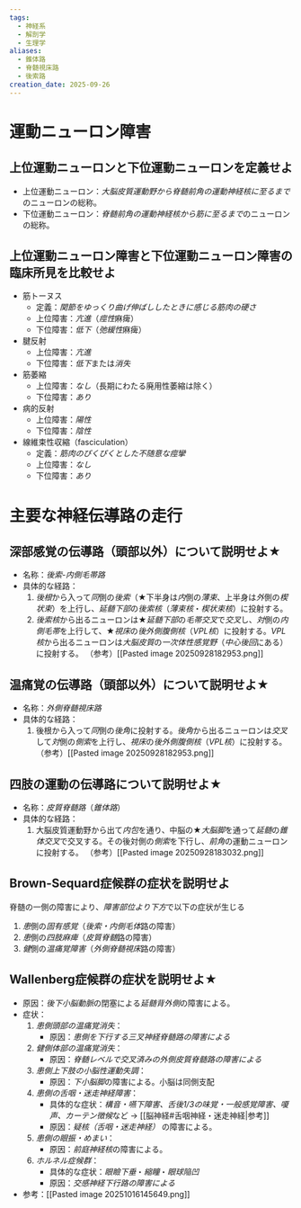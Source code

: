 ```yaml
---
tags:
  - 神経系
  - 解剖学
  - 生理学
aliases:
  - 錐体路
  - 脊髄視床路
  - 後索路
creation_date: 2025-09-26
---
```

# 運動ニューロン障害

## 上位運動ニューロンと下位運動ニューロンを定義せよ
- 上位運動ニューロン：*大脳皮質運動野から脊髄前角の運動神経核に至るまで*のニューロンの総称。
- 下位運動ニューロン：*脊髄前角の運動神経核から筋に至るまで*のニューロンの総称。

## 上位運動ニューロン障害と下位運動ニューロン障害の臨床所見を比較せよ
- 筋トーヌス
	- 定義：*関節をゆっくり曲げ伸ばししたときに感じる筋肉の硬さ*
	- 上位障害：*亢進*（*痙性*麻痺）
	- 下位障害：*低下*（*弛緩性*麻痺）
- 腱反射
	- 上位障害：*亢進*
	- 下位障害：*低下*または*消失*
- 筋萎縮
	- 上位障害：*なし*（長期にわたる廃用性萎縮は除く）
	- 下位障害：*あり*
- 病的反射
	- 上位障害：*陽性*
	- 下位障害：*陰性*
- 線維束性収縮（fasciculation）
	- 定義：*筋肉のぴくぴくとした不随意な痙攣*
	- 上位障害：*なし*
	- 下位障害：*あり*

# 主要な神経伝導路の走行

## 深部感覚の伝導路（頭部以外）について説明せよ★
- 名称：*後索-内側毛帯路*
- 具体的な経路：
	1. *後根*から入って*同*側の*後索*（★下半身は*内*側の*薄束*、上半身は*外*側の*楔状束*）を上行し、*延髄下部*の*後索核*（*薄束核*・*楔状束核*）に投射する。
	2. *後索核*から出るニューロンは★*延髄下部*の*毛帯交叉*で*交叉*し、*対*側の*内側毛帯*を上行して、★*視床*の*後外側腹側核*（*VPL核*）に投射する。*VPL核*から出るニューロンは*大脳皮質*の*一次体性感覚野*（*中心後回*にある）に投射する。
（参考）[[Pasted image 20250928182953.png]]
## 温痛覚の伝導路（頭部以外）について説明せよ★
- 名称：*外側脊髄視床路*
- 具体的な経路：
	1. 後根から入って*同*側の*後角*に投射する。*後角*から出るニューロンは*交叉*して*対*側の*側索*を上行し、*視床*の*後外側腹側核*（*VPL核*）に投射する。
（参考）[[Pasted image 20250928182953.png]]
## 四肢の運動の伝導路について説明せよ★
- 名称：*皮質脊髄路*（*錐体路*）
- 具体的な経路：
	1. 大脳皮質運動野から出て*内包*を通り、中脳の★*大脳脚*を通って*延髄*の*錐体交叉*で交叉する。その後対側の*側索*を下行し、*前角*の運動ニューロンに投射する。
（参考）[[Pasted image 20250928183032.png]]
## Brown-Sequard症候群の症状を説明せよ
脊髄の一側の障害により、*障害部位より下方*で以下の症状が生じる
1. *患*側の*固有感覚*（*後索・内側毛体*路の障害）
2. *患*側の*四肢麻痺*（*皮質脊髄*路の障害）
3. *健*側の*温痛覚障害*（*外側脊髄視床*路の障害）

## Wallenberg症候群の症状を説明せよ★
- 原因：*後下小脳動脈*の閉塞による*延髄背外側*の障害による。
- 症状：
	1. *患側頭部の温痛覚消失*：
		- 原因：*患側を下行する三叉神経脊髄路の障害による*
	2. *健側体部の温痛覚消失*：
		- 原因：*脊髄レベルで交叉済みの外側皮質脊髄路の障害による*
	3. *患側上下肢の小脳性運動失調*：
		- 原因：*下小脳脚*の障害による。小脳は同側支配
	4. *患側の舌咽・迷走神経障害*：
		- 具体的な症状：*構音・嚥下障害、舌後1/3の味覚・一般感覚障害、嗄声、カーテン徴候*など → [[脳神経#舌咽神経・迷走神経|参考]]
		- 原因：*疑核（舌咽・迷走神経）* の障害による。
	5. *患側の眼振・めまい*：
		- 原因：*前庭神経核*の障害による。
	6. *ホルネル症候群*：
		- 具体的な症状：*眼瞼下垂*・*縮瞳*・*眼球陥凹*
		- 原因：*交感神経下行路の障害による*
- 参考：[[Pasted image 20251016145649.png]]